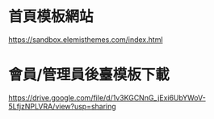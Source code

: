 # 首頁模板網站
https://sandbox.elemisthemes.com/index.html
# 會員/管理員後臺模板下載
https://drive.google.com/file/d/1v3KGCNnG_jExi6UbYWoV-5LfjzNPLVRA/view?usp=sharing
